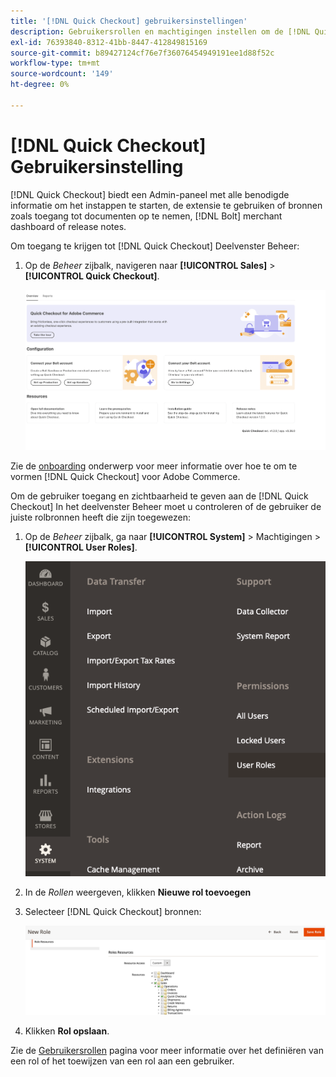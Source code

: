 ```yaml
---
title: '[!DNL Quick Checkout] gebruikersinstellingen'
description: Gebruikersrollen en machtigingen instellen om de [!DNL Quick Checkout] Het deelvenster Beheer.
exl-id: 76393840-8312-41bb-8447-412849815169
source-git-commit: b89427124cf76e7f36076454949191ee1d88f52c
workflow-type: tm+mt
source-wordcount: '149'
ht-degree: 0%

---
```


# [!DNL Quick Checkout] Gebruikersinstelling

[!DNL Quick Checkout] biedt een Admin-paneel met alle benodigde informatie om het instappen te starten, de extensie te gebruiken of bronnen zoals toegang tot documenten op te nemen, [!DNL Bolt] merchant dashboard of release notes.

Om toegang te krijgen tot [!DNL Quick Checkout] Deelvenster Beheer:

1. Op de _Beheer_ zijbalk, navigeren naar **[!UICONTROL Sales]** > **[!UICONTROL Quick Checkout]**.

   ![Snel uitchecken van menu](assets/overview-admin-panel.png)

Zie de [onboarding](../quick-checkout/onboarding.md) onderwerp voor meer informatie over hoe te om te vormen [!DNL Quick Checkout] voor Adobe Commerce.

Om de gebruiker toegang en zichtbaarheid te geven aan de [!DNL Quick Checkout] In het deelvenster Beheer moet u controleren of de gebruiker de juiste rolbronnen heeft die zijn toegewezen:

1. Op de _Beheer_ zijbalk, ga naar **[!UICONTROL System]** > Machtigingen > **[!UICONTROL User Roles]**.

   ![Gebruikersrollen](assets/user-roles-small.png)

1. In de _Rollen_ weergeven, klikken **Nieuwe rol toevoegen**
1. Selecteer [!DNL Quick Checkout] bronnen:

   ![Rollen en machtigingen voor Snelle uitchecken](assets/role-resource-quick-checkout.png)

1. Klikken **Rol opslaan**.

Zie de [Gebruikersrollen](https://docs.magento.com/user-guide/system/permissions-user-roles.html) pagina voor meer informatie over het definiëren van een rol of het toewijzen van een rol aan een gebruiker.
